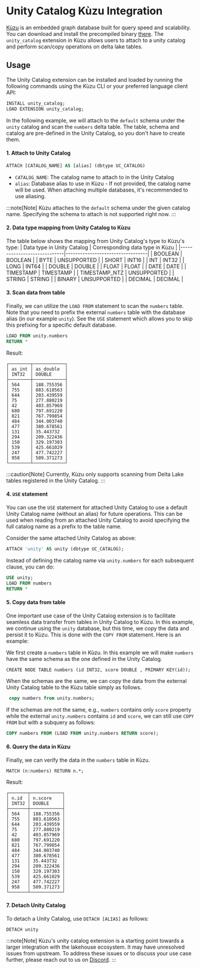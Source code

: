 # Unity Catalog Kùzu Integration

[Kùzu](https://kuzudb.com/) is an embedded graph database built for query speed and scalability. You can download and install the precompiled binary [there](https://docs.kuzudb.com/installation/).
The `unity_catalog` extension in Kùzu allows users to attach to a unity catalog and perform scan/copy operations on delta lake tables.

## Usage

The Unity Catalog extension can be installed and loaded by running the following commands using the Kùzu CLI
or your preferred language client API:

```sql
INSTALL unity_catalog;
LOAD EXTENSION unity_catalog;
```

In the following example, we will attach to the `default` schema under the `unity` catalog and scan the `numbers` delta table.
The table, schema and catalog are pre-defined in the Unity Catalog, so you don't have to create them.
#### 1. Attach to Unity Catalog

```sql
ATTACH [CATALOG_NAME] AS [alias] (dbtype UC_CATALOG)
```

- `CATALOG_NAME`: The catalog name to attach to in the Unity Catalog
- `alias`: Database alias to use in Kùzu - If not provided, the catalog name will be used.
  When attaching multiple databases, it's recommended to use aliasing.

:::note[Note]
Kùzu attaches to the `default` schema under the given catalog name. Specifying the schema to attach is not supported right now.
:::

#### 2. Data type mapping from Unity Catalog to Kùzu

The table below shows the mapping from Unity Catalog's type to Kùzu's type:
| Data type in Unity Catalog         | Corresponding data type in Kùzu |
|-----------------------------|----------------------------------|
| BOOLEAN                     | BOOLEAN                           |
| BYTE                        | UNSUPPORTED                          |
| SHORT                       | INT16                                 |
| INT                    | INT32                                 |
| LONG                       | INT64                                 |
| DOUBLE                     | DOUBLE                                 |
| FLOAT                      | FLOAT                                 |
| DATE                    | DATE                                 |
| TIMESTAMP                    | TIMESTAMP                                 |
| TIMESTAMP_NTZ                   | UNSUPPORTED                                 |
| STRING                   | STRING                                 |
| BINARY                       | UNSUPPORTED                      |
| DECIMAL   | DECIMAL                                 |

#### 3. Scan data from table

Finally, we can utilize the `LOAD FROM` statement to scan the `numbers` table. Note that you need to prefix the 
external `numbers` table with the database alias (in our example `unity`). See the `USE` statement which allows you to
skip this prefixing for a specific default database.

```sql
LOAD FROM unity.numbers
RETURN *
```

Result:

```
┌────────┬────────────┐
│ as_int │ as_double  │
│ INT32  │ DOUBLE     │
├────────┼────────────┤
│ 564    │ 188.755356 │
│ 755    │ 883.610563 │
│ 644    │ 203.439559 │
│ 75     │ 277.880219 │
│ 42     │ 403.857969 │
│ 680    │ 797.691220 │
│ 821    │ 767.799854 │
│ 484    │ 344.003740 │
│ 477    │ 380.678561 │
│ 131    │ 35.443732  │
│ 294    │ 209.322436 │
│ 150    │ 329.197303 │
│ 539    │ 425.661029 │
│ 247    │ 477.742227 │
│ 958    │ 509.371273 │
└────────┴────────────┘
```

:::caution[Note]
Currently, Kùzu only supports scanning from Delta Lake tables registered in the Unity Catalog.
:::

#### 4. `USE` statement

You can use the `USE` statement for attached Unity Catalog to use a default Unity Catalog name (without an alias)
for future operations.
This can be used when reading from an attached Unity Catalog to avoid specifying the full catalog name
as a prefix to the table name.

Consider the same attached Unity Catalog as above:

```sql
ATTACH 'unity' AS unity (dbtype UC_CATALOG);
```

Instead of defining the catalog name via `unity.numbers` for each subsequent clause, you can do:

```sql
USE unity;
LOAD FROM numbers
RETURN *
```

#### 5. Copy data from table

One important use case of the Unity Catalog extension is to facilitate seamless data transfer from tables in Unity Catalog to Kùzu.
In this example, we continue using the `unity` database, but this time,
we copy the data and persist it to Kùzu. This is done with the `COPY FROM` statement. Here is an example:

We first create a `numbers` table in Kùzu. In this example we will make `numbers` have the same schema as the one defined in the Unity Catalog.

```cypher
CREATE NODE TABLE numbers (id INT32, score DOUBLE , PRIMARY KEY(id));
```

When the schemas are the same, we can copy the data from the external Unity Catalog table to the Kùzu table simply as follows.

```sql
 copy numbers from unity.numbers;
```
If the schemas are not the same, e.g., `numbers` contains only `score` property while the external `unity.numbers` contains
`id` and `score`, we can still use `COPY FROM` but with a subquery as follows:
```sql
COPY numbers FROM (LOAD FROM unity.numbers RETURN score);
```

#### 6. Query the data in Kùzu

Finally, we can verify the data in the `numbers` table in Kùzu.

```cypher
MATCH (n:numbers) RETURN n.*;
```

Result:
```
┌───────┬────────────┐
│ n.id  │ n.score    │
│ INT32 │ DOUBLE     │
├───────┼────────────┤
│ 564   │ 188.755356 │
│ 755   │ 883.610563 │
│ 644   │ 203.439559 │
│ 75    │ 277.880219 │
│ 42    │ 403.857969 │
│ 680   │ 797.691220 │
│ 821   │ 767.799854 │
│ 484   │ 344.003740 │
│ 477   │ 380.678561 │
│ 131   │ 35.443732  │
│ 294   │ 209.322436 │
│ 150   │ 329.197303 │
│ 539   │ 425.661029 │
│ 247   │ 477.742227 │
│ 958   │ 509.371273 │
└───────┴────────────┘
```

#### 7. Detach Unity Catalog

To detach a Unity Catalog, use `DETACH [ALIAS]` as follows:

```
DETACH unity
```

:::note[Note]
Kùzu's unity catalog extension is a starting point towards a larger integration with the lakehouse ecosystem. It may have unresolved issues from upstream. To address these
issues or to discuss your use case further, please reach out to us on [Discord](https://kuzudb.com/chat).
:::
